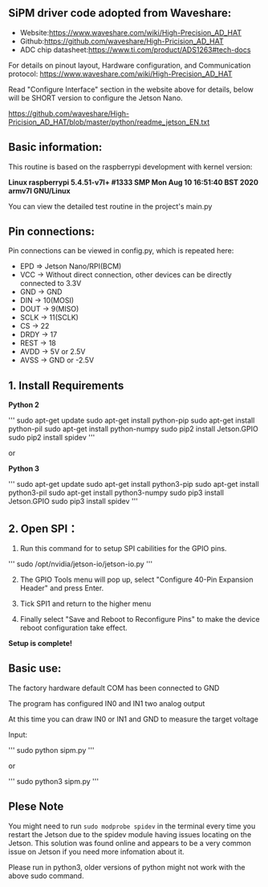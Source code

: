 ## SiPM driver code adopted from Waveshare: 
- Website:https://www.waveshare.com/wiki/High-Precision_AD_HAT
- Github:https://github.com/waveshare/High-Pricision_AD_HAT
- ADC chip datasheet:https://www.ti.com/product/ADS1263#tech-docs

For details on pinout layout, Hardware configuration, and Communication protocol: https://www.waveshare.com/wiki/High-Precision_AD_HAT

Read "Configure Interface" section in the website above for details, below will be SHORT version to configure the Jetson Nano.

https://github.com/waveshare/High-Pricision_AD_HAT/blob/master/python/readme_jetson_EN.txt


## Basic information:

This routine is based on the raspberrypi development with kernel version:

**Linux raspberrypi 5.4.51-v7l+ #1333 SMP Mon Aug 10 16:51:40 BST 2020 armv7l GNU/Linux**

You can view the detailed test routine in the project's main.py

## Pin connections:

Pin connections can be viewed in config.py, which is repeated here:
- EPD    =>    Jetson Nano/RPI(BCM)
- VCC    ->    Without direct connection, other devices can be directly connected to 3.3V
- GND    ->    GND
- DIN    ->    10(MOSI)
- DOUT   ->    9(MISO)
- SCLK   ->    11(SCLK)
- CS     ->    22
- DRDY   ->    17
- REST   ->    18
- AVDD   ->    5V or 2.5V
- AVSS   ->    GND or -2.5V

## 1. Install Requirements

**Python 2**

'''
    sudo apt-get update
    sudo apt-get install python-pip
    sudo apt-get install python-pil
    sudo apt-get install python-numpy
    sudo pip2 install Jetson.GPIO
	sudo pip2 install spidev
'''

or

**Python 3**

'''
    sudo apt-get update
    sudo apt-get install python3-pip
    sudo apt-get install python3-pil
    sudo apt-get install python3-numpy
    sudo pip3 install Jetson.GPIO
	sudo pip3 install spidev
''' 

## 2. Open SPI：

1. Run this command for to setup SPI cabilities for the GPIO pins. 

'''
	sudo /opt/nvidia/jetson-io/jetson-io.py
'''

2. The GPIO Tools menu will pop up, select "Configure 40-Pin Expansion Header" and press Enter.

3. Tick SPI1 and return to the higher menu 

4. Finally select "Save and Reboot to Reconfigure Pins" to make the device reboot configuration take effect.

**Setup is complete!**

## Basic use:
The factory hardware default COM has been connected to GND

The program has configured IN0 and IN1 two analog output

At this time you can draw IN0 or IN1 and GND to measure the target voltage

Input:

'''
	sudo python sipm.py
'''

or

'''
	sudo python3 sipm.py
'''
  
## Plese Note 

You might need to run `sudo modprobe spidev` in the terminal every time you restart the Jetson due to the spidev module having issues locating on the Jetson. This solution was found online and appears to be a very common issue on Jetson if you need more infomation about it.

Please run in python3, older versions of python might not work with the above sudo command.


